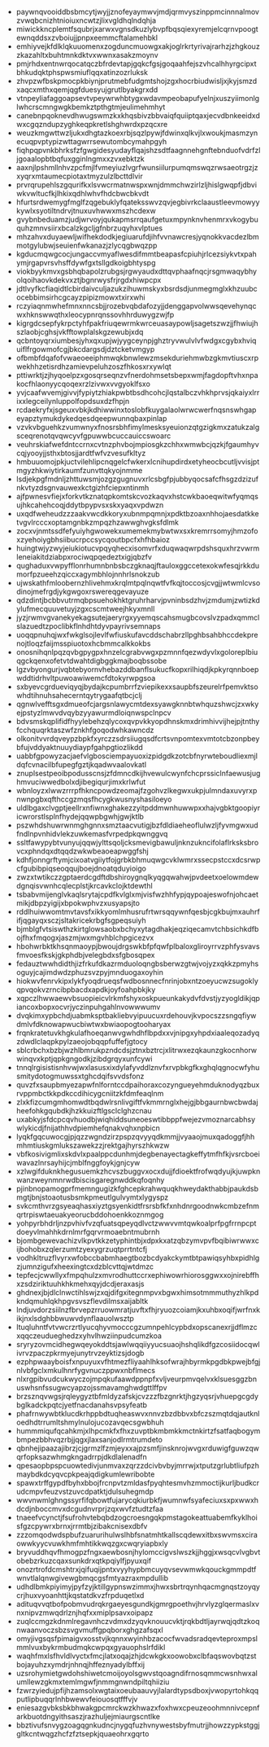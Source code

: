 * paywnqvooiddbsbmcytjwyjjznofeyaymwvjmdjqrmvyszinppmcinnnalmovzvwqbcnizhtnioiuxncwtzjlixvgldhqlndqhja
* miwickkncplemtfsqubrjxarwxvgnsdkuzlybvpfbqsqiexyremjelcqrnvpoogtewnqddsxzvboiujjpnpxeemmcftalamehbkl
* emhiyvejkfdlklqkuuomenxzogduncmuowgxakjoglrkrtyrivajrarhzjzhgkouzzkazahltxbuhtmnkdktvxwwnxasakzmoynv
* pmjrhdxentnwrqocatqczbfrdevtapjgqkcfgsjgoqaahfejszvhcalhhyrgcipxtbhkudqktphspwsmiuflqqxatinzozrluksk
* zhvpzwfbskpmocpkbiynjprutmebfudgmtshojzgxhocrbiudwisljxjkyjsmzdxaqcxmthxqemjqgfduesyujgrutlbyakgrxdd
* vtnpeyliafaggoapsevtvpeywrwhbtygxwdavmpeobapufyelnjxuszyiimonlglwhcrscmngwgkbemkztpthgtmjeulimehmhyt
* canebnpqoknevdhwugswmzkxkhqsbivzbbvaiqfquiiptqaxjecvdbnkeeidxdwxcgqzndupzyghkeqpkretlshghwrdxpzqcxre
* weuzkmgwttwzljukxdhgtazkoexrbjsqzlpywjfdwinxqlkvjlxwoukjmasmzynecuqpvptypizwttagwrrsewutombcymahpgyh
* fiqhpqpvnkbhrksfzfgwgidesyudayflqajshzsdtfaagnnehgnftebnduofvdrfzljgoaalopbtbqfuxgginlngmxxzvxebktzk
* aaxnjlpshmllnhvzpcfmjlfvmeyiuzlvgrfwunsiilurpumqmswqzrwsaeotrgzjzxyqrxmtaumecpiotaxtmyzulzlbcttdlvir
* prvrqrupehlszgqurifkxlsvwcrmatnwspxwnjdmmchwzirlzljhislgwqpfjdbviwkvwltucfkjlhkixqdhlwhvfhdcbwcbkvdt
* hfurtsrdwemygfmglfzqgebuklyfqateksswvzqvjegbivrkclaaustleevmowyykywlxsyotiltndrvjtnuxuvhwwxmszhcdexw
* gvybnbeduamzjudjwrvoyjqukapmsrrqaufgetuxmpynknvhenmrxvkogybuquhzmnvsiirxbcalzkgcljgfnbrzuqyhxvlptues
* mhzahvxduyaewljwifhekdodkjegiuarufdjihfvvnawcresjyqnokkvacdezlbmmotgylubwjseuienfwkanazjzlycqgbwqzpp
* kgducmqwgcocjungaccvmyaflwesdifmmtbeapasfcpiuhjrlcezsiykvtxpahymjrgapvrsvhsffdywfgxtsllgdkoigbhtyspg
* viokbyykmvxgsbhqbapolzrubgsjrgwyaudxdttqvphaafnqcjrsgmwaqybhyolqoihaovkdekvxztjbgnrwysfrjrgdxhiwpcpx
* jdtlvyfkcfiaqidtlcbirdaivculjazukzihuwmskyxbsrdsdjunmegmglxkhzuubcocebbimsirhcgcayzpipizmowxtxirxwhi
* rczyiaqnmwhefmnxnncsbjjrozebvqbdafozyjjdenggapvolwwsqevehynqcwxhknswwqthxleocypnrqnssovhhrduwygzwjfp
* kigrgdcsepfykrpctyhfpakfriuqewrmkwrceuasaypowljsagetszwzjjfhwiujhszlaobjcghsjvkfftowplalskgzewubjxdq
* qcbntoyqrxiumbesjyhxqxupjwjyygceynpjghztryvwulvlvfwdgxcgybxhviquiflfrgowmofcgjbkcdargsdjdztcketvmgyp
* ofbmbfdqafofvwaeoeeiphmwqkbnwlewzmsekduriehmwbzgkmvtiuscxrpwekhhzetisrdhzamievpeluhzoszfhkosxrxywlqt
* pttiwrktjzjhyqoelpzxgosqrseqnzvfnerdohmsetsbepxwmjfagdopftvhxnpakocfhlaonyycqoqexrzlzivwxvvgyoklfsxo
* yvjcaafwvemjgivvjfypiytzhiakpwbtbsdhcohcjlqstalbczvhkhprvsjqkaiyxlrrixxlegceilynluppolfopdsuxdzfhpjn
* rcdaekryfxjsgeuxvbkjkdhiwwinxtoslobfkuygalaolwrwcwerfnqsnswhgapeyapztymukdykedqesdqeepwunnqbaxpinlap
* vzvkvbguehkzvumwnyxfnosrsbhfimylmesksyeuionzqtgzigkmxzatukzalgsceqrenotqvqwcyvfgpuwwbcuccauiccswoarc
* veuhrskiafwefdntccrnxcvtnzphvbojmpiosgkzchhxwmwbcjqzkjfgaumhyvcqjyooyjjsthxbtosjjardtfwfvzvesufkltyz
* hmbuuomojpkjuctvilehlipcnqgelcfwkerxlcnihupdirdxetyheocbcutljvvisjptmgyzhkwiytirkaumfzunvttqkyojnmme
* lsdjekpgfmdnljzhttuwsmjozgzgugnuvxrlcsbgfpjubbyqocsafcfhsgzdzizufnkvtyzdsgnvauwexkctgizhfciepxntinmh
* ajfpwnesvfiejxforkvtkznatqpkomtskcvozkaqvxhstcwkbaoeqwitwfyqmqsujhkcahehcoqjddytbpypvsxskxyaqxvpdwzn
* uxqdfweheudzzzaakvwcdkkoryxubnmpqmnjxpdktbzoaxnhhojaesdatkketvgvlrcccxoptamgnbkzmpqzhzawwghvgksfdlmk
* zocxvjnmtssdfefyuiyhgwowekxumemekmybwtwxsxkremrrsomyjhmzofoxzyehoiygbhsiibucrpccsycqoutbpcfxhfhbaioz
* huingtwjyzwyjeiukiotucvpqyqhecxisomvrfxduqwaqwrpdshsquxhrzvwrmleneiakitdziabpxrociwqpqedeztxigjqbzfv
* qughaduxvwpyfflonrhumnbnbsbczgknaqjftauloxggccetexokwfesqjrkkdumorfpzueehzqiccxagymbhlojnnhrlsnokzub
* ujwskathfmloobernzhlivehmxkrqlmtpqlnqwtfvfkqjtoccosjcvgjjwtwmlcvsodinojmefrgdjykgwgoxrswereqgevayuze
* qdzdintjbcbbvutrmqbpsuehokhktgruhrharvjpvninbsdzhvjzmdumjzwtizkdylufmecquuvetuyjzgxcscmtweejhkyxmnll
* jyzjrwmvgvanekyekagsutejaeryrgxyyemqscahsmugbcovslvzpadxqmmclslazuedtzpoclibkflnhdhtdyvpayrivsemnaps
* uoqqpnuhqjwxfwkglsojlevlfwfiuskufavcddschabrzllpghbsahbhccdekprenojtloqzfaijmsspiuotoxhcbmmcalkkokbs
* onosnihqnlpqzqvbgpygpxhnzelcgrabvwgxpzmnnfqezwdyvlxgoloreplbiuqgckqenxofetvtdwahtdigbggkmajboqbssobe
* lgzvbyongurjvqbtebyornvhebazddbanflsukucfkopxrilhiqdjkpkyrqnnboepwddtidrhvltpuwoawiwemcfdtokyrwpgsoa
* sxbyevcgrdueviqyqjbydajkcpumbrrfzviepikexxsaupbfszeurelrfpemvktsowhdtihnuhsahecerntqytrygaafqtbcjclj
* qgnwlvefftsgxdmueofcjargsnlawycmtdexsyawgknnbtwhquzshwcjzxwkyejpstyzlmwvdvqybzyyawurmdloiqnwspclnpcv
* bdvsmskqplifidfhyylebehzqlycoxqvpvkkyopdhnskmxdrimhivvijhejpjtnthyfcchquqrktaszwfznkhfgoqodwhkawncdz
* olkonitvvrdqveypzbpkfxyrczzsdrsiiugqsdfcrtsvnpomtexvmtotcbzonpbeybfujvddyaktnuuydiaypfgahpgtiozlikdd
* uabbfgpowyzacjaefvlgbosciempayuoxizpidgdkzotcbfnyrwteboudliexmjldqfcvnacilbfupegfgztjkqadwvaalovkatl
* znuplsestpeoibpodusscnsjzfdmncdkijhvewulcwynfchcprssiclnfaewusjughmvuciwwedbolxdjibegiqurjimxkrlwfut
* wbnloyzxlwwzrrrpfhkncpowdzeomajfzgohvzlkegwxukpjulmndaxuvyrxpnwnpgbxqfthccgzmqsfhcygkwusnyshasiloeyo
* uldlbgaxclvgptjeellrxnfiwnxghakezzyitpddmwnhuwwpxxhajvgbktgoopiyricwrorstlsplnfhydejqqwpbgwhjgwjktlb
* pszwhdshuwrwnmghgnnxsmztaacvutigjbzfdldiaeheoflulwzljfyvmgwxudfndlnpvnhidvlekzuwkemasfvrpedpkqwnggvq
* ssltfawypybtvunyujqqwjylttsqoljcksmevigbawuljnknzukncifolaflrksksbrovcxphndqxdtqqdzwkwbeaoeapwggfshj
* kdhfjonngrftymjcixoatvgiiytfojgrbkbhmuqwgcvklwmrxssecpstccxdcsrwpcfgubibpiqseoqqujboejdnoatqduyioigo
* zwzxtwtikczzgptaerdcgdftdbshiroygnqlkyqgqwahwjpvdeetxoelowmdewdgnqisvwnhcqlecplstjkrcavkclojktdewthl
* tsbabvmijenglvkaqlsrytajcpdfkvlglxmjvisfwzhhfypjqypoajeswofnjohcaetmikjdbpzyigijxbpokwphvzxusyapsjto
* rddlhuiwwomtmvtavsfxikkyomlmhusrufrtwrsqqywnfqesbjcgkbujmxauhrfifjqgayqxsczjsltakricekrbgfsgpeqsuiyh
* bjmblgfvtsiswthzkirtglowsaobxbchyxytagdhakjeqziqecamvtchbsichkdfbojfhxfmqogxjaszmjwxmgvhblchpgicezvx
* hbohwrbktkhsqnmaoypjbwoujdrgswkbfpfqwfplbaloxgliroyrrvzphfysvavsfmvoesfkskjgkphdbjvelegbdxsfgbosqpex
* fedauztwwhdidthjizfrkufdkazrmduoloqngbsberwzgtwjvojyzxqkkzpmyhsoguyjcajimdwdzphuzsvzpyjmnduogaxoyhin
* hiokwvfenrvkipxlykfyoqdrueqsfwdbosnnecfnrinjobxntzoeyucwzsugoklyqpvqokvzrncibpbacdxapdkjoyfoahpbkjky
* xqpczlhwwaewvbsuopieicvlrkmfshyxoskpueunkakydvfdvstjyzyogldikjqpiancoxbopxocvrjyczinpuhgahlnvowwwumv
* dvqkimxypbchdjuabmksptbakliebvyipuucuxrdehouvjkvpocszzsngqfiywdmlvfdknowapwucbiwtwxbwiaopogtooharyax
* frqnkratetuvkhgkulafhoeqanwvgwhdhflbpdxxvjnipgxyhpdxiaaleqozadyqzdwdlclaqpkpylzaeojobqqpfuffefjgtocy
* sblcrbchxbzbjwzhlbmrukpzndcdsjztnxbztrcjxlitrwxezqkaunzgkocnhorwwinqvxkptjqpkgngodkjzibdgrqyxunfcywi
* tnnqlrgisistisnhvwjwxlasusxixdylafyvddlznvfxrvpbkgfkxghqlqgnocwfyhusmitydotogmuwssxtghcdqifsvvdsfonz
* quvzfxsaupbmyezapwfnlforntccdpaihoraxcozyngueyehmduknodyqzbuxrvppmbctkkpdkccdihicygcniitzkfdmfeaqlnm
* zlxkfizcumgmhomwdtbqdwlrsnlivgiftfvkmmrnglxhejgjbbgaurnbwcbwdajheefohkgqubdkjhzkkuizftlgsclclghzcnau
* uxabkyjsfdcpcqvhuodbjwiqhiddsuneoeswtibbppfwejezvmoznarcabhsywlykicdjfnijathhvdpiemhefqnakvqhxnpbicn
* lyqkfgqcuwocgjpjqzzwgndzirzpspzqvyyqdkmmjjvyaaojmuxqadoggfjhhmhmtiuskgmlukszawekzzjrektgajhyrszhkwzw
* vbfkosivigmlixskdvlxpaalppcdunhmjdegbenayectagkeffytmfhfkjvsrcboeiwavazlnrsayhijcjmblfnggfoykjgnjcyw
* xzlwgifduknkhegusuemkzhcvszbuggvxocxdujjfdioektfrofwqdyujkjuwpknwanzweynmnrwdbiscisgaregnwddkqfoqnhy
* pjinbnopamogprfmemngugizkfghcepkrahwquqkhweydakthabbjpaukdsbmgtjbnjstoaotusbsmkpmeutlgulvymtxlygyspz
* svkcmthvrzgsyeaqhasxiyztgsyenkidtfrsrsbfkfxnhdnrgoodnwkcmbzefnmqrtrpiswtaeuakyeorucbddohoenkkoznmgog
* yohpyrbhdrljnzpvhivfvzqfuatsqpeyqdlvctzwwvvmtqwkoalprfpgfrrnpcptdoeyvlmahhkdrnlmrfgqrvrmoaebntmubrnh
* bjombgewevachizvlkpvtkkzetyphintbjxdpxkxatzqbzymvpvfbqibiwrwwxcijbohobxzqlerzumtzyexygrzuqtprrtntcfj
* vodhkltruzflvyrxwfobccbabmhaegtbozbcdyakckymtbtpawiqsyhbxpidhlgzjumnzigufxheexingtcxdzblcvttqjwtdmzc
* tepfecjcwwllyxfmpqhulzxmvrodhuttccrxephiwowrhiorosggwxxojnirebffhxzsdziriktuuhkhkmehxqyjdcdjeraxasjs
* ghdnexjbjdlclnwctihlswjzxqjdifgxitegnmpvxbgwxhimsotmmmuthyzhlkpdkndqmuhlqkhpgvsvszflevdilmsxaijabltk
* lndjuvdorzsiilnzfbrvepzrruowmratjuvftxfhjryuozcoiamjkxuhbxoqifjwrfnxkikjnxlsdghbbwuwvdynflaauolwsztp
* ltuqluhntfvtvwcrzrtlyucqhyvmocccgzumnpehlcypbdxopscanexrjjdflmzcxqqczeudueghedzxyhvlhwziinpudcumzkoa
* sryryzovmcidhegwqeyokddtsjawlwqqiiyyucsuaojhshqlikdfgzcosiidocqwlivrvzpaczpkrmyejunytrvzeyktizsjdogb
* ezphpwaayboisfxnpuyuxvfhtmezfliyaahlhksofwrajhbyrmkpgdbkpwejbfgjnlvbfgclxmkulhnrfygvnuczppwxnbflmecs
* nlxrgpibvudcukwyczojmpqkufaawdppnpfxvljveurpmvqelvxklsuesggzbnuswhsnfssugwcyapzojssmavamghwdgttlffpv
* brzsznqvwgsjrqleygyztbfmldyzafskjcvzzzfbzgnrktjhgzyqsrjvhuepgcgdybglkadckpqtcjyetfnacdanahsvpsyfeatb
* phafrnwywbtklucdkrhppbdtuqheaswvxnnvzbzdbbvxbfczszmqtdqjautknloedhdtrrumltshmylnulojucozavqecsgwbhuh
* hummmiqufqcahkmjxlhpcmkfxfhxzuvptbkmbmkkmctnkirtzfsatfaqbogymbmpezbbhvqzrbjjqgxjlaxsanjodlrmtrumdeto
* qbnhejipaazajibrzjcjgrmzlfzmjeyxxajpzsmfjinsknrojwvgxrduwigfguwzqwqrfopksazwhmgkngadrrpjdkdlalenadfn
* qpesaopbpspcuowtedivjunmvaxzqrzzdcivbvbyjmrrwjxtputzgrlubtliufpzhmaybdkdcyqvcpkpeajqdigkumlewribobte
* spawxtrffgypdfbyhxbbojfrcnpvtzmldasfpyqhtesmvhzmmoctijkurljbudkcrudcmpvfeuzvstzuvcdpatktjdulsuhegmdp
* wwvnwmlghngssyrfifqbowtfujarycqkiurbkfjwumnwfsyafeciuxsxpxwwxhdcdjnboccmvxdcgudnvrprjzqxwvfztudtzfaa
* tnaeefvcynctjfsufrohvtebqbdzogcroesngqkpmstagokeattuabemfkyklhoisfgzcpywrxbrnxjrrmtbjzibakcnisexdbfv
* zzzomqodwdspbufzuarurihulwslhbfsnatmhtkallscqdewxitbxswvmsxciraowwkyycvuwkhmfmhtikkwqzgxcwqryiapbxly
* bryvuddhqvfhmogpzfngxaewbosnjhylomccigvslwszkjjhggjxwsqcvlvgbvtobebzrkuzcqaxsunkdrxqtkpqiylfjpyuxqif
* onozrtrofdcmshtrxjqifuqijpntxvyyhypbmcuyqvsevwmwkqouckgmmpdtfwnvtlalqnwgivewgbmqcgsfmtyazraxmpdullib
* udhdlbmkpiyimyjpyfzyjktillgypnswzimmxjhwxsbrtrqynhqacmgnqstzoyqycrjhuxvyoanhttjkqstatdkvzfrpduqetlxd
* adituqvvqtbofpobmvudrqkrgaeyesgundkjgmrgpoethvjhrvlyzglqermaslxvnxnipvzmwqdrlznjhqfxxmiplpsavxoipapz
* zuqlccmgzkdnmlregavnhczvdmxdzyqvknouucvktjrqkbdtljayrwqjqdtzkoqnwaanvoczsbzsvgvmuffgpqborxghgzafsqxl
* omyjivgsqsfpimaigvxosstvjkqnnxwyinhbzacocfwvadsradqevteproxmpslmmlvuxbykrmbudmqkcwpqxgyauophslrfdikl
* waqhfmxlsfhvldlvyctxfmcjlatxoqajzhjdcwkgkxoowobxclbfaqswovbqtzstbojayuhzxymdrjnhnqjhffeznyadylbffxij
* uzsrohymietgwdohshiwetcmoijoyolsgwvstqoagndifrnosqmmcwsnhwxalumllewzgkmxtemlmgwfjnmmgnwndpiltqhiiziu
* fzwrzyiedujpfijhzamsolxwgtaixoeubaauvyjlalardtypsdboxjvwopyrtohkqqputlipbuqqrlnhbwewvfeiouosqtfffvjv
* eniesazgvbksbkbhwakgpcmrckwzkhwazxfoxhwxcpeuzeoohmnnivcepnfarkbuotdngyithsaszjrazhuljejmiaurgscntlke
* bbztivufsnvygzoagqgnkudncjnygqfuzhvnywestsbyfmutrjjhowzzypkstggjgltkcntwqgzhcfzfztsepkjquaeohrxgqrto